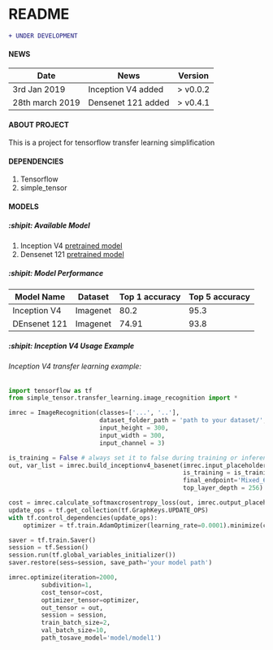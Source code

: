 # README #
```diff
+ UNDER DEVELOPMENT
```
#### NEWS
| Date       |                                                         News                                                                     |     Version       |
| ---------- | -------------------------------------------------------------------------------------------------------------------------------- | ----------------- |
|3rd Jan 2019 | Inception V4 added |       > v0.0.2           |
|28th march 2019 | Densenet 121 added |       > v0.4.1         |



#### ABOUT PROJECT
This is a project for tensorflow transfer learning simplification

#### DEPENDENCIES
1. Tensorflow 
2. simple_tensor

#### MODELS
##### :shipit: Available Model
1. Inception V4 [pretrained model](http://download.tensorflow.org/models/inception_v4_2016_09_09.tar.gz)
2. Densenet 121 [pretrained model](https://drive.google.com/open?id=0B_fUSpodN0t0eW1sVk1aeWREaDA)

##### :shipit: Model Performance
| Model Name               |                  Dataset                   |   Top 1 accuracy  |  Top 5 accuracy   |
| ------------------------ | ------------------------------------------ | ----------------- |-------------------|
| Inception V4             |                 Imagenet                   |         80.2      |        95.3       |
| DEnsenet 121             |                 Imagenet                   |         74.91     |        93.8       |


##### :shipit: Inception V4 Usage Example
###### Inception V4 transfer learning example:
```python
import tensorflow as tf
from simple_tensor.transfer_learning.image_recognition import *

imrec = ImageRecognition(classes=['...', '..'],
                         dataset_folder_path = 'path to your dataset/', 
                         input_height = 300,
                         input_width = 300, 
                         input_channel = 3)

is_training = False # always set it to false during training or inferencing (bug in inceptionv4 base tf slim)
out, var_list = imrec.build_inceptionv4_basenet(imrec.input_placeholder, 
                                                is_training = is_training, 
                                                final_endpoint='Mixed_6a', # 'Mixed_6a, Mixed_5a, Mixed_7a
                                                top_layer_depth = 256)

cost = imrec.calculate_softmaxcrosentropy_loss(out, imrec.output_placeholder)
update_ops = tf.get_collection(tf.GraphKeys.UPDATE_OPS)
with tf.control_dependencies(update_ops):
    optimizer = tf.train.AdamOptimizer(learning_rate=0.0001).minimize(cost)

saver = tf.train.Saver()
session = tf.Session()
session.run(tf.global_variables_initializer())
saver.restore(sess=session, save_path='your model path')

imrec.optimize(iteration=2000, 
         subdivition=1,
         cost_tensor=cost,
         optimizer_tensor=optimizer,
         out_tensor = out,
         session = session, 
         train_batch_size=2, 
         val_batch_size=10,
         path_tosave_model='model/model1')

```

